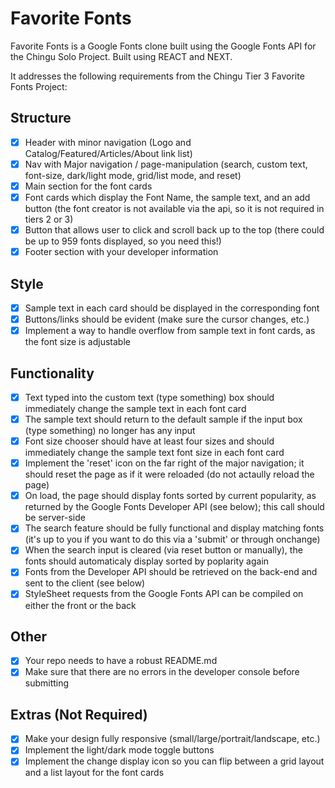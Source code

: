 # Favorite Fonts

Favorite Fonts is a Google Fonts clone built using the Google Fonts API for the Chingu Solo Project. Built using REACT and NEXT.

It addresses the following requirements from the Chingu Tier 3 Favorite Fonts Project: 

## Structure

- [x] Header with minor navigation (Logo and Catalog/Featured/Articles/About link list)
- [x] Nav with Major navigation / page-manipulation (search, custom text, font-size, dark/light mode, grid/list mode, and reset)
- [x] Main section for the font cards
- [x] Font cards which display the Font Name, the sample text, and an add button (the font creator is not available via the api, so it is not required in tiers 2 or 3)
- [x] Button that allows user to click and scroll back up to the top (there could be up to 959 fonts displayed, so you need this!)
- [x] Footer section with your developer information

## Style

- [x] Sample text in each card should be displayed in the corresponding font
- [x] Buttons/links should be evident (make sure the cursor changes, etc.)
- [x] Implement a way to handle overflow from sample text in font cards, as the font size is adjustable

## Functionality

- [x] Text typed into the custom text (type something) box should immediately change the sample text in each font card
- [x] The sample text should return to the default sample if the input box (type something) no longer has any input
- [x] Font size chooser should have at least four sizes and should immediately change the sample text font size in each font card
- [x] Implement the 'reset' icon on the far right of the major navigation; it should reset the page as if it were reloaded (do not actaully reload the page)
- [x] On load, the page should display fonts sorted by current popularity, as returned by the Google Fonts Developer API (see below); this call should be server-side
- [x] The search feature should be fully functional and display matching fonts (it's up to you if you want to do this via a 'submit' or through onchange)
- [x] When the search input is cleared (via reset button or manually), the fonts should automaticaly display sorted by poplarity again
- [x] Fonts from the Developer API should be retrieved on the back-end and sent to the client (see below)
- [x] StyleSheet requests from the Google Fonts API can be compiled on either the front or the back

## Other

- [x] Your repo needs to have a robust README.md
- [x] Make sure that there are no errors in the developer console before submitting

## Extras (Not Required)

- [x] Make your design fully responsive (small/large/portrait/landscape, etc.)
- [x] Implement the light/dark mode toggle buttons
- [x] Implement the change display icon so you can flip between a grid layout and a list layout for the font cards
